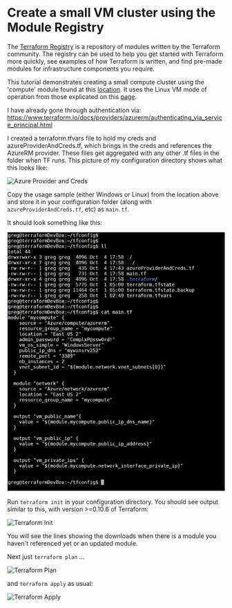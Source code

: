 # Create a small VM cluster using the Module Registry

The [Terraform Registry](https://registry.terraform.io) is a repository of modules written by the Terraform community. The registry can be used to help you get started with Terraform more quickly, see examples of how Terraform is written, and find pre-made modules for infrastructure components you require.

This tutorial demonstrates creating a small compute cluster using the 'compute' module found at this [location](https://registry.terraform.io/modules/Azure/compute/azurerm/1.0.2). It uses the Linux VM mode of operation from those explicated on this [page](./tutorial_operational_modes.md).

I have already gone through authentication via: https://www.terraform.io/docs/providers/azurerm/authenticating_via_service_principal.html

I created a terraform.tfvars file to hold my creds and azureProviderAndCreds.tf, which brings in the creds and references the AzureRM provider. These files get aggregated with any other .tf files in the folder when TF runs. This picture of my configuration directory shows what this looks like: 

![Azure Provider and Creds](./azureProviderAndCreds.png)

Copy the usage sample (either Windows or Linux) from the location above and store it in your configuration folder (along with ```azureProviderAndCreds.tf```, etc) as ```main.tf```.  

It should look something like this:

![main.tf](./mainTFvmsWithModules.png)

Run ```terraform init``` in your configuration directory. You should see output similar to this, with version >=0.10.6 of Terraform:

![Terraform Init](./terraformInitWithModules.png)

You will see the lines showing the downloads when there is a module you haven't referenced yet or an updated module.

Next just ```terraform plan``` ...

![Terraform Plan](./terraformPlanVmsWithModules.png)

and ```terraform apply``` as usual:

![Terraform Apply](./terraformApplyVmsWithModules.png)

